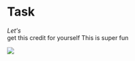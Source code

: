 # Task

*Let's*\
get
this
credit
for
yourself
This
is
super
fun

![][1]

[1]: https://commonmark.org/help/images/favicon.png
